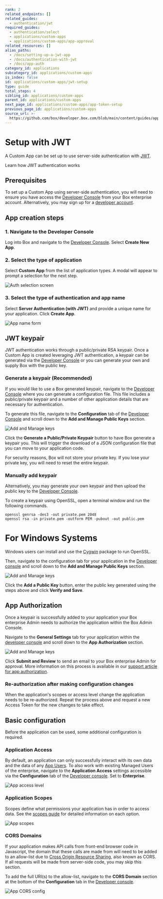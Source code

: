 ```yaml
---
rank: 2
related_endpoints: []
related_guides:
  - authentication/jwt
required_guides:
  - authentication/select
  - applications/custom-apps
  - applications/custom-apps/app-approval
related_resources: []
alias_paths:
  - /docs/setting-up-a-jwt-app
  - /docs/authentication-with-jwt
  - /docs/app-auth
category_id: applications
subcategory_id: applications/custom-apps
is_index: false
id: applications/custom-apps/jwt-setup
type: guide
total_steps: 4
sibling_id: applications/custom-apps
parent_id: applications/custom-apps
next_page_id: applications/custom-apps/app-token-setup
previous_page_id: applications/custom-apps
source_url: >-
  https://github.com/box/developer.box.com/blob/main/content/guides/applications/custom-apps/jwt-setup.md
---
```

# Setup with JWT

A Custom App can be set up to use server-side authentication with
[JWT][jwt].

<CTA to='g://authentication/jwt'>

Learn how JWT authentication works

</CTA>

## Prerequisites

To set up a Custom App using server-side authentication, you will need to ensure
you have access the [Developer Console][devconsole] from your Box enterprise
account. Alternatively, you may sign up for a [developer account][devaccount].

## App creation steps

### 1. Navigate to the Developer Console

Log into Box and navigate to the [Developer Console][devconsole].
Select **Create New App**.

### 2. Select the type of application

Select **Custom App** from the list of application types. A modal will appear to
prompt a selection for the next step.

<ImageFrame border width="400" center>

![Auth selection screen](../images/select-app-type.png)

</ImageFrame>

### 3. Select the type of authentication and app name

Select **Server Authentication (with JWT)** and provide a unique name for your
application. Click **Create App**.

<ImageFrame border width="600" center>

![App name form](../images/custom-app-selection-jwt.png)

</ImageFrame>

## JWT keypair

JWT authentication works through a public/private RSA keypair.
Once a Custom App is created leveraging JWT authentication, a keypair can
be generated via the [Developer Console][devconsole] or you can generate your
own and supply Box with the public key.

### Generate a keypair (Recommended)

If you would like to use a Box generated keypair, navigate to the
[Developer Console][devconsole] where you can generate a configuration file.
This file includes a public/private keypair and a number of other application
details that are necessary for authentication.

To generate this file, navigate to the **Configuration** tab of the
[Developer Console][devconsole] and scroll down to the
**Add and Manage Public Keys** section.

<ImageFrame border width="600" center>

![Add and Manage keys](../images/app-add-keys.png)

</ImageFrame>

Click the **Generate a Public/Private Keypair** button to have Box generate a
keypair you. This will trigger the download of a JSON configuration file that
you can move to your application code.

<Message danger>

For security reasons, Box will not store your private key. If you lose your
private key, you will need to reset the entire keypair.

</Message>

### Manually add keypair

Alternatively, you may generate your own keypair and then upload the public key
to the [Developer Console][devconsole].

To create a keypair using OpenSSL, open a terminal window and run the
following commands.

```shell
openssl genrsa -des3 -out private.pem 2048
openssl rsa -in private.pem -outform PEM -pubout -out public.pem
```

<Message>

# For Windows Systems

Windows users can install and use the [Cygwin][cygwin] package to run OpenSSL.

</Message>

Then, navigate to the configuration tab for your application in the
[Developer console][devconsole] and scroll down to the
**Add and Manage Public Keys** section.

<ImageFrame border width="600" center>

![Add and Manage keys](../images/app-add-keys.png)

</ImageFrame>

Click the **Add a Public Key** button, enter the public key generated using the
steps above and click **Verify and Save**.

## App Authorization

Once a keypair is successfully added to your application your Box enterprise
Admin needs to authorize the application within the Box Admin Console.

Navigate to the **General Settings** tab for your application within the
[developer console][devconsole] and scroll down to the **App Authorization**
section.

<ImageFrame border width="400" center>

![Add and Manage keys](../images/app-authorization.png)

</ImageFrame>

Click **Submit and Review** to send an email to your Box enterprise Admin for
approval. More information on this process is available in our
[support article for app authorization][app-auth].

### Re-authorization after making configuration changes

When the application's scopes or access level change the application needs to be
re-authorized. Repeat the process above and request a new Access Token for the
new changes to take effect.

## Basic configuration

Before the application can be used, some additional configuration is
required.

### Application Access

By default, an application can only successfully interact with its own data and
the data of any [App Users][user-types]. To also work with
existing Managed Users of the enterprise, navigate to the
**Application Access** settings accessible via the **Configuration** tab of the
[Developer console][devconsole]. Set to **Enterprise**. 

<ImageFrame border>

![App access level](../images/app-access-level.png)

</ImageFrame>

### Application Scopes

Scopes define what permissions your application has in order to access data. See
the [scopes guide][scopes] for detailed information on each option.

<ImageFrame border width="600" center>

![App scopes](../images/app-scopes.png)

</ImageFrame>

### CORS Domains

If your application makes API calls from front-end browser code in
Javascript, the domain that these calls are made from will need to be
added to an allow-list due to [Cross Origin Resource Sharing][cors],
also known as CORS. If all requests will be made from server-side code,
you may skip this section.

To add the full URI(s) to the allow-list, navigate to the **CORS Domain**
section at the bottom of the **Configuration** tab in the
[Developer console][devconsole].

<ImageFrame border>

![App CORS config](../images/app-cors.png)

</ImageFrame>

[devconsole]: https://app.box.com/developers/console
[devaccount]: https://account.box.com/signup/n/developer
[devtoken]: g://authentication/access-tokens/developer-tokens
[scopes]: g://api-calls/permissions-and-errors/scopes
[cors]: https://en.wikipedia.org/wiki/Cross-origin_resource_sharing
[user-types]: g://authentication/user-types
[cygwin]: http://www.cygwin.com/
[app-auth]: https://community.box.com/t5/Managing-Developer-Sandboxes/Authorizing-Apps-in-the-Box-App-Approval-Process/ta-p/77293
[jwt]: g://authentication/jwt